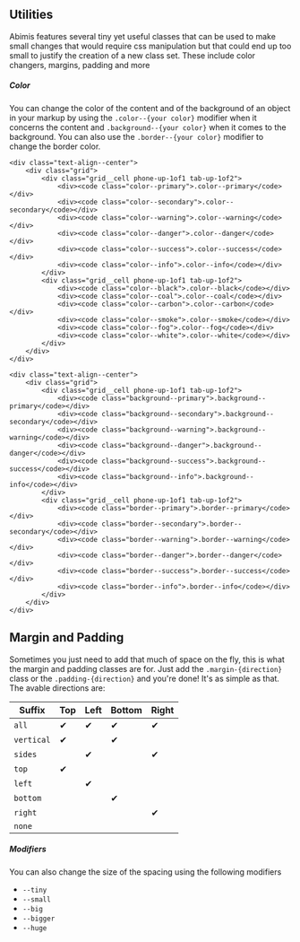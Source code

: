 ## Utilities
Abimis features several tiny yet useful classes that can be used to make small changes that would require css manipulation but that could end up too small to justify the creation of a new class set. These include color changers, margins, padding and more
##### Color
You can change the color of the content and of the background of an object in your markup by using the `.color--{your color}` modifier when it concerns the content and `.background--{your color}` when it comes to the background. You can also use the `.border--{your color}` modifier to change the border color.
```test
<div class="text-align--center">
    <div class="grid">
        <div class="grid__cell phone-up-1of1 tab-up-1of2">
            <div><code class="color--primary">.color--primary</code></div>
            <div><code class="color--secondary">.color--secondary</code></div>
            <div><code class="color--warning">.color--warning</code></div>
            <div><code class="color--danger">.color--danger</code></div>
            <div><code class="color--success">.color--success</code></div>
            <div><code class="color--info">.color--info</code></div>
        </div>
        <div class="grid__cell phone-up-1of1 tab-up-1of2">
            <div><code class="color--black">.color--black</code></div>
            <div><code class="color--coal">.color--coal</code></div>
            <div><code class="color--carbon">.color--carbon</code></div>
            <div><code class="color--smoke">.color--smoke</code></div>
            <div><code class="color--fog">.color--fog</code></div>
            <div><code class="color--white">.color--white</code></div>
        </div>
    </div>
</div>
```
```test
<div class="text-align--center">
    <div class="grid">
        <div class="grid__cell phone-up-1of1 tab-up-1of2">
            <div><code class="background--primary">.background--primary</code></div>
            <div><code class="background--secondary">.background--secondary</code></div>
            <div><code class="background--warning">.background--warning</code></div>
            <div><code class="background--danger">.background--danger</code></div>
            <div><code class="background--success">.background--success</code></div>
            <div><code class="background--info">.background--info</code></div>
        </div>
        <div class="grid__cell phone-up-1of1 tab-up-1of2">
            <div><code class="border--primary">.border--primary</code></div>
            <div><code class="border--secondary">.border--secondary</code></div>
            <div><code class="border--warning">.border--warning</code></div>
            <div><code class="border--danger">.border--danger</code></div>
            <div><code class="border--success">.border--success</code></div>
            <div><code class="border--info">.border--info</code></div>
        </div>
    </div>
</div>
```

## Margin and Padding
Sometimes you just need to add that much of space on the fly, this is what the margin and padding classes are for. Just add the `.margin-{direction}` class or the `.padding-{direction}` and you're done! It's as simple as that. The avable directions are:

| Suffix     | Top | Left | Bottom | Right |
|------------|-----|------|--------|-------|
| `all`      | ✔   | ✔    | ✔      | ✔     |
| `vertical` | ✔   |      | ✔      |       |
| `sides`    |     | ✔    |        | ✔     |
| `top`      | ✔   |      |        |       |
| `left`     |     | ✔    |        |       |
| `bottom`   |     |      | ✔      |       |
| `right`    |     |      |        | ✔     |
| `none`     |     |      |        |        |

##### Modifiers
You can also change the size of the spacing using the following modifiers
* `--tiny`
* `--small`
* `--big`
* `--bigger`
* `--huge`

